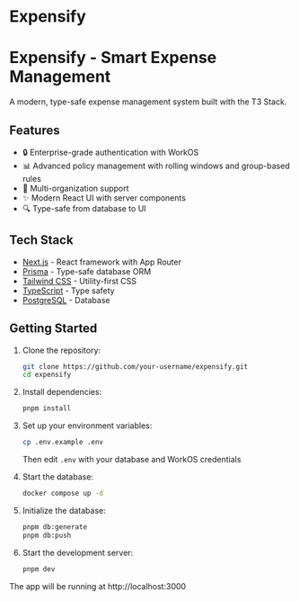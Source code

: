 # Expensify

# Expensify - Smart Expense Management

A modern, type-safe expense management system built with the T3 Stack.

## Features

- 🔒 Enterprise-grade authentication with WorkOS
- 📊 Advanced policy management with rolling windows and group-based rules
- 💼 Multi-organization support
- ✨ Modern React UI with server components
- 🔍 Type-safe from database to UI

## Tech Stack

- [Next.js](https://nextjs.org) - React framework with App Router
- [Prisma](https://prisma.io) - Type-safe database ORM
- [Tailwind CSS](https://tailwindcss.com) - Utility-first CSS
- [TypeScript](https://typescriptlang.org) - Type safety
- [PostgreSQL](https://postgresql.org) - Database

## Getting Started

1. Clone the repository:
   ```bash
   git clone https://github.com/your-username/expensify.git
   cd expensify
   ```

2. Install dependencies:
   ```bash
   pnpm install
   ```

3. Set up your environment variables:
   ```bash
   cp .env.example .env
   ```
   Then edit `.env` with your database and WorkOS credentials

4. Start the database:
   ```bash
   docker compose up -d
   ```

5. Initialize the database:
   ```bash
   pnpm db:generate
   pnpm db:push
   ```

6. Start the development server:
   ```bash
   pnpm dev
   ```

The app will be running at http://localhost:3000
